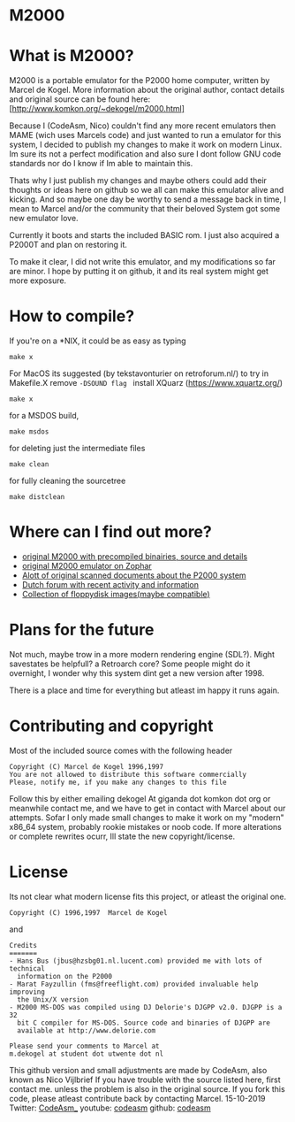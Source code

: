 
# **M2000** #



What is M2000?
=============

M2000 is a portable emulator for the P2000 home computer, written by Marcel de Kogel. 
More information about the original author, contact details and original source can be found here: [http://www.komkon.org/~dekogel/m2000.html] 

Because I (CodeAsm, Nico) couldn't find any more recent emulators then MAME (wich uses Marcels code) and just wanted to run a emulator for this system, I decided to publish my changes to make it work on modern Linux. Im sure its not a perfect modification and also sure I dont follow GNU code standards nor do I know if Im able to maintain this.

Thats why I just publish my changes and maybe others could add their thoughts or ideas here on github so we all can make this emulator alive and kicking. And so maybe one day be worthy to send a message back in time, I mean to Marcel and/or the community that their beloved System got some new emulator love.

Currently it boots and starts the included BASIC rom. I just also acquired a P2000T and plan on restoring it.

To make it clear, I did not write this emulator, and my modifications so far are minor. I hope by putting it on github, it and its real system might get more exposure.

How to compile?
===============

If you're on a *NIX, it could be as easy as typing

```
make x
```

For MacOS its suggested (by tekstavonturier on retroforum.nl/) to try
in Makefile.X remove
``-DSOUND flag ``
install XQuarz (https://www.xquartz.org/)
```
make x
```

for a MSDOS build,

```
make msdos
```

for deleting just the intermediate files

```
make clean
```

for fully cleaning the sourcetree

```
make distclean
```


Where can I find out more?
=============
* [original M2000 with precompiled binairies, source and details](http://www.komkon.org/~dekogel/m2000.html)
* [original M2000 emulator on Zophar](https://www.zophar.net/p2000/m2000.html)
* [Alott of original scanned documents about the P2000 system](http://electrickery.xs4all.nl/comp/p2000c/doc/)
* [Dutch forum with recent activity and information](https://www.retroforum.nl/topic/3914-philips-p2000t/)
* [Collection of floppydisk images(maybe compatible)](https://fjkraan.home.xs4all.nl/comp/p2000c/floppyImages/)

Plans for the future
=============
Not much, maybe trow in a more modern rendering engine (SDL?).
Might savestates be helpfull? a Retroarch core? Some people might do it overnight, I wonder why this system dint get a new version after 1998.

There is a place and time for everything but atleast im happy it runs again.

Contributing and copyright
=============
Most of the included source comes with the following header
```
Copyright (C) Marcel de Kogel 1996,1997
You are not allowed to distribute this software commercially
Please, notify me, if you make any changes to this file
```
Follow this by either emailing dekogel At giganda dot komkon dot org
or meanwhile contact me, and we have to get in contact with Marcel about our attempts. 
Sofar I only made small changes to make it work on my "modern" x86_64 system, probably rookie mistakes or noob code.
If more alterations or complete rewrites ocurr, Ill state the new copyright/license. 

License
=======
Its not clear what modern license fits this project, or atleast the original one.
```
Copyright (C) 1996,1997  Marcel de Kogel
```
and 
```
Credits
=======
- Hans Bus (jbus@hzsbg01.nl.lucent.com) provided me with lots of technical
  information on the P2000
- Marat Fayzullin (fms@freeflight.com) provided invaluable help improving
  the Unix/X version
- M2000 MS-DOS was compiled using DJ Delorie's DJGPP v2.0. DJGPP is a 32
  bit C compiler for MS-DOS. Source code and binaries of DJGPP are
  available at http://www.delorie.com

Please send your comments to Marcel at
m.dekogel at student dot utwente dot nl
```
This github version and small adjustments are made by CodeAsm, also known as Nico Vijlbrief
If you have trouble with the source listed here, first contact me. unless the problem is also in the original source.
If you fork this code, please atleast contribute back by contacting Marcel.
15-10-2019 
Twitter: [CodeAsm_](https://twitter.com/CodeAsm_)
youtube: [codeasm](https://www.youtube.com/codeasm)
github: [codeasm](https://github.com/codeasm)



